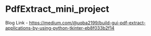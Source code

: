 # PdfExtract_mini_project

Blog Link - https://medium.com/@uqba2199/build-gui-pdf-extract-applications-by-using-python-tkinter-eb8f033b2f14
